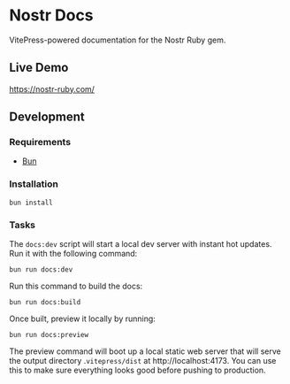 # Nostr Docs

VitePress-powered documentation for the Nostr Ruby gem.

## Live Demo

https://nostr-ruby.com/

## Development

### Requirements

- [Bun](https://bun.sh/)

### Installation

```shell
bun install
```

### Tasks

The `docs:dev` script will start a local dev server with instant hot updates. Run it with the following command:

```shell
bun run docs:dev
```

Run this command to build the docs:

```shell
bun run docs:build
```

Once built, preview it locally by running:

```shell
bun run docs:preview
```

The preview command will boot up a local static web server that will serve the output directory .`vitepress/dist` at
http://localhost:4173. You can use this to make sure everything looks good before pushing to production.


